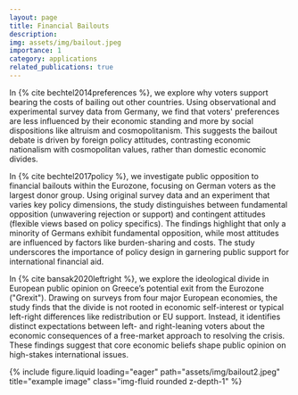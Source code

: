 ```yaml
---
layout: page
title: Financial Bailouts
description: 
img: assets/img/bailout.jpeg
importance: 1
category: applications
related_publications: true
---
```


In {% cite bechtel2014preferences %}, we explore why voters support bearing the costs of bailing out other countries. Using observational and experimental survey data from Germany, we find that voters' preferences are less influenced by their economic standing and more by social dispositions like altruism and cosmopolitanism. This suggests the bailout debate is driven by foreign policy attitudes, contrasting economic nationalism with cosmopolitan values, rather than domestic economic divides.

In {% cite bechtel2017policy %}, we investigate public opposition to financial bailouts within the Eurozone, focusing on German voters as the largest donor group. Using original survey data and an experiment that varies key policy dimensions, the study distinguishes between fundamental opposition (unwavering rejection or support) and contingent attitudes (flexible views based on policy specifics). The findings highlight that only a minority of Germans exhibit fundamental opposition, while most attitudes are influenced by factors like burden-sharing and costs. The study underscores the importance of policy design in garnering public support for international financial aid.

In {% cite bansak2020leftright %}, we explore the ideological divide in European public opinion on Greece’s potential exit from the Eurozone ("Grexit"). Drawing on surveys from four major European economies, the study finds that the divide is not rooted in economic self-interest or typical left-right differences like redistribution or EU support. Instead, it identifies distinct expectations between left- and right-leaning voters about the economic consequences of a free-market approach to resolving the crisis. These findings suggest that core economic beliefs shape public opinion on high-stakes international issues.

<div class="row">
    <div class="col-sm mt-3 mt-md-0">
        {% include figure.liquid loading="eager" path="assets/img/bailout2.jpeg" title="example image" class="img-fluid rounded z-depth-1" %}
    </div>
</div>
<div class="caption">
</div>

